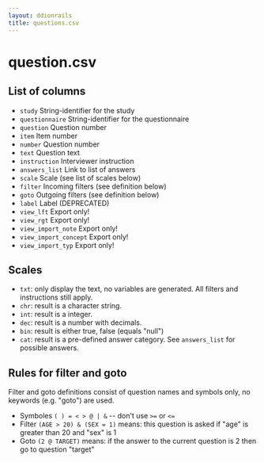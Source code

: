 ```yaml
---
layout: ddionrails
title: questions.csv
---
```


question.csv
============

List of columns
---------------
* `study` String-identifier for the study
* `questionnaire` String-identifier for the questionnaire
* `question` Question number
* `item` Item number
* `number` Question number
* `text` Question text
* `instruction` Interviewer instruction
* `answers_list` Link to list of answers
* `scale` Scale (see list of scales below)
* `filter` Incoming filters (see definition below)
* `goto` Outgoing filters (see definition below)
* `label` Label (DEPRECATED)
* `view_lft` Export only!
* `view_rgt` Export only!
* `view_import_note` Export only!
* `view_import_concept` Export only!
* `view_import_typ` Export only!



Scales
------

* `txt`: only display the text, no variables are generated. All filters and
  instructions still apply.
* `chr`: result is a character string.
* `int`: result is a integer.
* `dec`: result is a number with decimals.
* `bin`: result is either true, false (equals "null")
* `cat`: result is a pre-defined answer category. See `answers_list` for
  possible answers.

Rules for filter and goto
-------------------------

Filter and goto definitions consist of question names and symbols only,
no keywords (e.g. "goto") are used.

* Symboles `( ) = < > @ | &` -- don't use `>=` or `<=`
* Filter `(AGE > 20) & (SEX = 1)` means: this question is asked if "age" is
  greater than 20 and "sex" is 1
* Goto `(2 @ TARGET)` means: if the answer to the current question is 2 then
  go to question "target"
